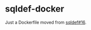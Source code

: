 # sqldef-docker

Just a Dockerfile moved from [sqldef#16](https://github.com/k0kubun/sqldef/pull/16).
